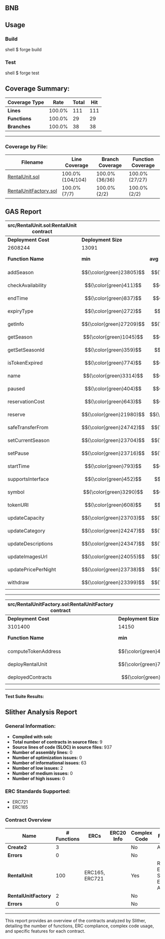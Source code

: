 ## BNB

## Usage

### Build

shell
$ forge build


### Test

shell
$ forge test


## Coverage Summary:

| Coverage Type    | Rate   | Total | Hit   |
|------------------|--------|-------|-------|
| **Lines**        | 100.0% | 111   | 111   |
| **Functions**    | 100.0% | 29    | 29    |
| **Branches**     | 100.0% | 38    | 38    |

---

### Coverage by File:

| Filename               | Line Coverage | Branch Coverage | Function Coverage |
|------------------------|---------------|------------------|-------------------|
| [RentalUnit.sol](coverage/src/src/RentalUnit.sol.gcov.html)    | 100.0% (104/104) | 100.0% (36/36)  | 100.0% (27/27)   |
| [RentalUnitFactory.sol](coverage/src/src/RentalUnitFactory.sol.gcov.html) | 100.0% (7/7)   | 100.0% (2/2)    | 100.0% (2/2)     |

## GAS Report
| src/RentalUnit.sol:RentalUnit contract |                 |        |        |        |         |
|----------------------------------------|-----------------|--------|--------|--------|---------|
| **Deployment Cost**                    | **Deployment Size** |        |        |        |         |
| 2608244                              | 13091         |        |        |        |         |
| **Function Name**                      | **min**         | **avg** | **median** | **max** | **# calls** |
| addSeason                            | $${\color{green}23805}$$ | $${\color{orange}90726}$$ | $${\color{orange}112993}$$  | $${\color{red}112993}$$ | 20      |
| checkAvailability                    | $${\color{green}411}$$   | $${\color{orange}2707}$$  | $${\color{orange}1940}$$    | $${\color{red}9182}$$   | 14      |
| endTime                              | $${\color{green}837}$$   | $${\color{orange}1204}$$  | $${\color{orange}837}$$    | $${\color{red}2674}$$   | 5       |
| expiryType                           | $${\color{green}272}$$   | $${\color{orange}272}$$   | $${\color{orange}272}$$    | $${\color{red}272}$$    | 1       |
| getInfo                              | $${\color{green}27209}$$ | $${\color{orange}27542}$$ | $${\color{orange}27209}$$  | $${\color{red}29209}$$  | 6       |
| getSeason                            | $${\color{green}1045}$$  | $${\color{orange}1045}$$  | $${\color{orange}1045}$$   | $${\color{red}1045}$$   | 1       |
| getSetSeasonId                       | $${\color{green}359}$$   | $${\color{orange}359}$$   | $${\color{orange}359}$$    | $${\color{red}359}$$    | 1       |
| isTokenExpired                       | $${\color{green}774}$$   | $${\color{orange}1229}$$  | $${\color{orange}774}$$    | $${\color{red}2597}$$   | 4       |
| name                                 | $${\color{green}3314}$$  | $${\color{orange}3314}$$  | $${\color{orange}3314}$$   | $${\color{red}3314}$$   | 1       |
| paused                               | $${\color{green}404}$$   | $${\color{orange}1070}$$  | $${\color{orange}404}$$    | $${\color{red}2404}$$   | 6       |
| reservationCost                      | $${\color{green}643}$$   | $${\color{orange}2518}$$  | $${\color{orange}2643}$$   | $${\color{red}2643}$$   | 16      |
| reserve                              | $${\color{green}21980}$$ | $${\color{orange}119581}$$ | $${\color{orange}147483}$$ | $${\color{red}195943}$$ | 19      |
| safeTransferFrom                     | $${\color{green}24742}$$ | $${\color{orange}24742}$$ | $${\color{orange}24742}$$  | $${\color{red}24742}$$  | 1       |
| setCurrentSeason                     | $${\color{green}23704}$$ | $${\color{orange}50609}$$ | $${\color{orange}54244}$$  | $${\color{red}54244}$$  | 15      |
| setPause                             | $${\color{green}23716}$$ | $${\color{orange}35028}$$ | $${\color{orange}25938}$$  | $${\color{red}47572}$$  | 9       |
| startTime                            | $${\color{green}793}$$   | $${\color{orange}1160}$$  | $${\color{orange}793}$$    | $${\color{red}2630}$$   | 5       |
| supportsInterface                    | $${\color{green}452}$$   | $${\color{orange}532}$$   | $${\color{orange}563}$$    | $${\color{red}563}$$    | 6       |
| symbol                               | $${\color{green}3290}$$  | $${\color{orange}3290}$$  | $${\color{orange}3290}$$   | $${\color{red}3290}$$   | 1       |
| tokenURI                             | $${\color{green}608}$$   | $${\color{orange}608}$$   | $${\color{orange}608}$$    | $${\color{red}608}$$    | 1       |
| updateCapacity                       | $${\color{green}23703}$$ | $${\color{orange}25657}$$ | $${\color{orange}23759}$$  | $${\color{red}29509}$$  | 3       |
| updateCategory                       | $${\color{green}24247}$$ | $${\color{orange}27326}$$ | $${\color{orange}27326}$$  | $${\color{red}30405}$$  | 2       |
| updateDescriptions                   | $${\color{green}24347}$$ | $${\color{orange}27426}$$ | $${\color{orange}27426}$$  | $${\color{red}30505}$$  | 2       |
| updateImagesUrl                      | $${\color{green}24055}$$ | $${\color{orange}26314}$$ | $${\color{orange}24352}$$  | $${\color{red}30536}$$  | 3       |
| updatePricePerNight                  | $${\color{green}23738}$$ | $${\color{orange}25684}$$ | $${\color{orange}23754}$$  | $${\color{red}29560}$$  | 3       |
| withdraw                             | $${\color{green}23399}$$ | $${\color{orange}27294}$$ | $${\color{orange}27294}$$  | $${\color{red}31189}$$  | 2       |

---

| src/RentalUnitFactory.sol:RentalUnitFactory contract |                 |         |         |         |         |
|------------------------------------------------------|-----------------|---------|---------|---------|---------|
| **Deployment Cost**                                  | **Deployment Size** |         |         |         |         |
| 3101400                                            | 14150         |         |         |         |         |
| **Function Name**                                    | **min**         | **avg** | **median** | **max** | **# calls** |
| computeTokenAddress                                | $${\color{green}41787}$$ | $${\color{orange}41787}$$ | $${\color{orange}41787}$$   | $${\color{red}41787}$$ | 1       |
| deployRentalUnit                                   | $${\color{green}70670}$$ | $${\color{orange}1879478}$$ | $${\color{orange}2482414}$$ | $${\color{red}2482414}$$ | 4       |
| deployedContracts                                  | $${\color{green}468}$$   | $${\color{orange}468}$$   | $${\color{orange}468}$$     | $${\color{red}468}$$   | 1       |

---

**Test Suite Results:**



## Slither Analysis Report

### General Information:

- **Compiled with solc**
- **Total number of contracts in source files:** 9
- **Source lines of code (SLOC) in source files:** 937
- **Number of assembly lines:** 0
- **Number of optimization issues:** 0
- **Number of informational issues:** 63
- **Number of low issues:** 2
- **Number of medium issues:** 0
- **Number of high issues:** 0

### ERC Standards Supported:

- ERC721
- ERC165

### Contract Overview

| **Name**           | **# Functions** | **ERCs**        | **ERC20 Info** | **Complex Code** | **Features**             |
|--------------------|-----------------|-----------------|----------------|------------------|--------------------------|
| **Create2**        | 3               |                 |                | No               | Assembly                |
| **Errors**         | 0               |                 |                | No               |                          |
| **RentalUnit**     | 100             | ERC165, ERC721  |                | Yes              | Receive ETH, Send ETH, Assembly |
| **RentalUnitFactory** | 2             |                 |                | No               |                          |
| **Errors**         | 0               |                 |                | No               |                          |

---

This report provides an overview of the contracts analyzed by Slither, detailing the number of functions, ERC compliance, complex code usage, and specific features for each contract.
